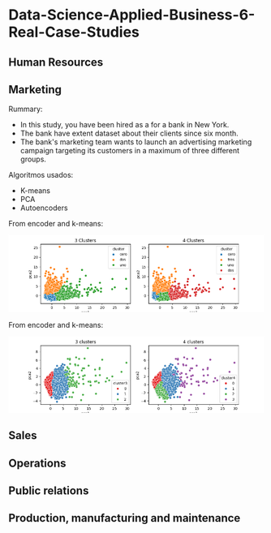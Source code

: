 # Data-Science-Applied-Business-6-Real-Case-Studies

## Human Resources

## Marketing

Rummary:

* In this study, you have been hired as a for a bank in New York.
* The bank have extent dataset about their clients since six month.
* The bank's marketing team wants to launch an advertising marketing campaign targeting its customers in a maximum of three different groups.

Algoritmos usados:

* K-means
* PCA
* Autoencoders

From encoder and k-means:

<img src="img/marketing/clusters.png" width="900" title="Clusters"/>

From encoder and k-means:

<img src="img/marketing/encoder_cluster.png" width="900" title="Clusters"/>

## Sales

## Operations

## Public relations

## Production, manufacturing and maintenance
